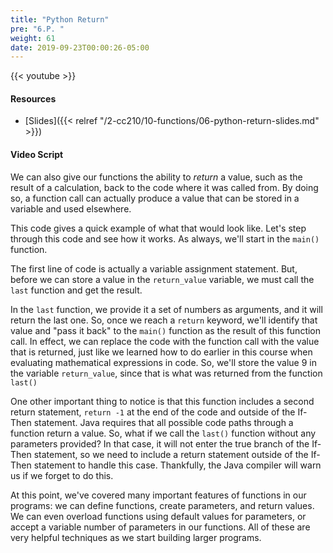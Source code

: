 ```yaml
---
title: "Python Return"
pre: "6.P. "
weight: 61
date: 2019-09-23T00:00:26-05:00
---
```


{{< youtube  >}}

#### Resources

* [Slides]({{< relref "/2-cc210/10-functions/06-python-return-slides.md" >}})

#### Video Script

We can also give our functions the ability to _return_ a value, such as the result of a calculation, back to the code where it was called from. By doing so, a function call can actually produce a value that can be stored in a variable and used elsewhere.

This code gives a quick example of what that would look like. Let's step through this code and see how it works. As always, we'll start in the `main()` function.

The first line of code is actually a variable assignment statement. But, before we can store a value in the `return_value` variable, we must call the `last` function and get the result.

In the `last` function, we provide it a set of numbers as arguments, and it will return the last one. So, once we reach a `return` keyword, we'll identify that value and "pass it back" to the `main()` function as the result of this function call. In effect, we can replace the code with the function call with the value that is returned, just like we learned how to do earlier in this course when evaluating mathematical expressions in code. So, we'll store the value 9 in the variable `return_value`, since that is what was returned from the function `last()`

One other important thing to notice is that this function includes a second return statement, `return -1` at the end of the code and outside of the If-Then statement. Java requires that all possible code paths through a function return a value. So, what if we call the `last()` function without any parameters provided? In that case, it will not enter the true branch of the If-Then statement, so we need to include a return statement outside of the If-Then statement to handle this case. Thankfully, the Java compiler will warn us if we forget to do this.

At this point, we've covered many important features of functions in our programs: we can define functions, create parameters, and return values. We can even overload functions using default values for parameters, or accept a variable number of parameters in our functions. All of these are very helpful techniques as we start building larger programs. 
